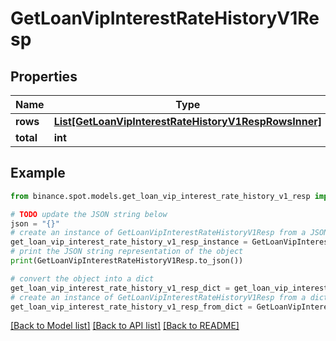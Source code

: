 # GetLoanVipInterestRateHistoryV1Resp


## Properties

Name | Type | Description | Notes
------------ | ------------- | ------------- | -------------
**rows** | [**List[GetLoanVipInterestRateHistoryV1RespRowsInner]**](GetLoanVipInterestRateHistoryV1RespRowsInner.md) |  | [optional] 
**total** | **int** |  | [optional] 

## Example

```python
from binance.spot.models.get_loan_vip_interest_rate_history_v1_resp import GetLoanVipInterestRateHistoryV1Resp

# TODO update the JSON string below
json = "{}"
# create an instance of GetLoanVipInterestRateHistoryV1Resp from a JSON string
get_loan_vip_interest_rate_history_v1_resp_instance = GetLoanVipInterestRateHistoryV1Resp.from_json(json)
# print the JSON string representation of the object
print(GetLoanVipInterestRateHistoryV1Resp.to_json())

# convert the object into a dict
get_loan_vip_interest_rate_history_v1_resp_dict = get_loan_vip_interest_rate_history_v1_resp_instance.to_dict()
# create an instance of GetLoanVipInterestRateHistoryV1Resp from a dict
get_loan_vip_interest_rate_history_v1_resp_from_dict = GetLoanVipInterestRateHistoryV1Resp.from_dict(get_loan_vip_interest_rate_history_v1_resp_dict)
```
[[Back to Model list]](../README.md#documentation-for-models) [[Back to API list]](../README.md#documentation-for-api-endpoints) [[Back to README]](../README.md)


